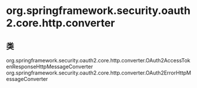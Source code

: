 # org.springframework.security.oauth2.core.http.converter

## 类

org.springframework.security.oauth2.core.http.converter.OAuth2AccessTokenResponseHttpMessageConverter
org.springframework.security.oauth2.core.http.converter.OAuth2ErrorHttpMessageConverter




